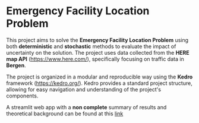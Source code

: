 # Emergency Facility Location Problem
This project aims to solve the **Emergency Facility Location Problem** using both **deterministic** and **stochastic** methods to evaluate the impact of uncertainty on the solution. The project uses data collected from the **HERE map API** (https://www.here.com/), specifically focusing on traffic data in **Bergen**.

The project is organized in a modular and reproducible way using the **Kedro** framework (https://kedro.org/). Kedro provides a standard project structure, allowing for easy navigation and understanding of the project's components.

A streamlit web app with a **non complete** summary of results and theoretical background can be found at this [link](https://marco-scatass-facility-location-bergenstreamlit-deploy-egtgap.streamlit.app)
